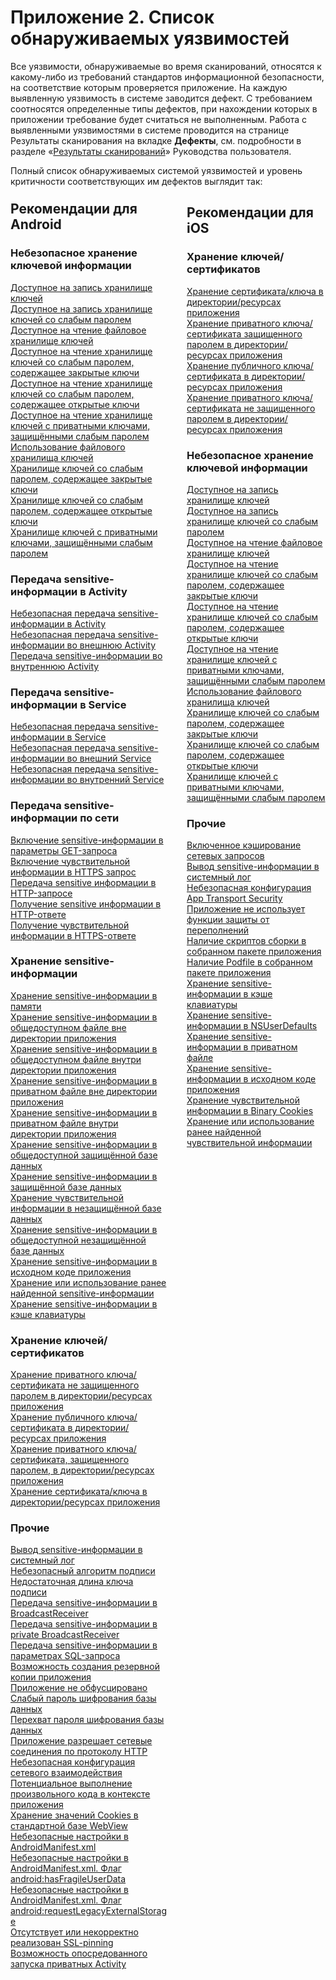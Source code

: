 # Приложение 2. Список обнаруживаемых уязвимостей

Все уязвимости, обнаруживаемые во время сканирований, относятся к какому-либо из требований стандартов информационной безопасности, на соответствие которым проверяется приложение. На каждую выявленную уязвимость в системе заводится дефект. С требованием соотносятся определенные типы дефектов, при нахождении которых в приложении требование будет считаться не выполненным. Работа с выявленными уязвимостями в системе проводится на странице Результаты сканирования на вкладке **Дефекты**, см. подробности в разделе «[Результаты сканирований]()» Руководства пользователя.


Полный список обнаруживаемых системой уязвимостей и уровень критичности соответствующих им дефектов выглядит так:

<div style='float: left; width: 50%; margin-top: -20px; margin-right: 30px;' markdown>

## Рекомендации для Android

### Небезопасное хранение ключевой информации

<a href="../../rg/ru/android/a_writable_keystore/">
Доступное на запись хранилище ключей
</a><br>
<a href="../../rg/ru/android/a_keystore_with_write_permission_protected_by_a_weak_password/">
Доступное на запись хранилище ключей со слабым паролем
</a><br>
<a href="../../rg/ru/android/readable_file_keystore/">
Доступное на чтение файловое хранилище ключей
</a><br>
<a href="../../rg/ru/android/a_readable_keystore%2C_protected_by_a_weak_password%2C_with_private_keys/">
Доступное на чтение хранилище ключей со слабым паролем, содержащее закрытые ключи
</a><br>
<a href="../../rg/ru/android/a_readable_keystore%2C_protected_by_a_weak_password%2C_with_public_keys/">
Доступное на чтение хранилище ключей со слабым паролем, содержащее открытые ключи
</a><br>
<a href="../../rg/ru/android/a_readable_keystore_containing_private_keys_protected_by_a_weak_password/">
Доступное на чтение хранилище ключей с приватными ключами, защищёнными слабым паролем
</a><br>
<a href="../../rg/ru/android/using_a_file_keystore/">
Использование файлового хранилища ключей
</a><br>
<a href="../../rg/ru/android/a_keystore%2C_protected_by_weak_password%2C_containing_private_keys/">
Хранилище ключей со слабым паролем, содержащее закрытые ключи
</a><br>
<a href="../../rg/ru/android/a_keystore%2C_protected_by_weak_password%2C_containing_public_keys/">
Хранилище ключей со слабым паролем, содержащее открытые ключи
</a><br>
<a href="../../rg/ru/android/a_keystore_containing_private_keys_protected_by_a_weak_password/">
Хранилище ключей с приватными ключами, защищёнными слабым паролем
</a><br>

### Передача sensitive-информации в Activity

<a href="../../rg/ru/android/insecure_transmission_of_sensitive_information_in_activity/">
Небезопасная передача sensitive-информации в Activity
</a><br>
<a href="../../rg/ru/android/insecure_transmission_of_sensitive_information_in_external_activity/">
Небезопасная передача sensitive-информации во внешнюю Activity
</a><br>
<a href="../../rg/ru/android/insecure_transmission_of_sensitive_information_in_private_activity/">
Передача sensitive-информации во внутреннюю Activity
</a><br>

### Передача sensitive-информации в Service

<a href="../../rg/ru/android/insecure_transmission_of_sensitive_information_in_service/">
Небезопасная передача sensitive-информации в Service
</a><br>
<a href="../../rg/ru/android/insecure_transmission_of_sensitive_information_in_external_service/">
Небезопасная передача sensitive-информации во внешний Service
</a><br>
<a href="../../rg/ru/android/insecure_transmission_of_sensitive_information_in_internal_service/">
Небезопасная передача sensitive-информации во внутренний Service
</a><br>

### Передача sensitive-информации по сети

<a href="../../rg/ru/android/inclusion_of_sensitive_information_into_the_get_request_parameters/">
Включение sensitive-информации в параметры GET-запроса
</a><br>
<a href="../../rg/ru/android/inclusion_of_sensitive_information_into_an_https_request/">
Включение чувствительной информации в HTTPS запрос
</a><br>
<a href="../../rg/ru/android/transmission_of_sensitive_information_in_an_http_request/">
Передача sensitive информации в HTTP-запросе
</a><br>
<a href="../../rg/ru/android/transmission_of_sensitive_information_in_an_http_response/">
Получение sensitive информации в HTTP-ответе
</a><br>
<a href="../../rg/ru/android/inclusion_of_sensitive_information_into_an_https_response/">
Получение чувствительной информации в HTTPS-ответе
</a><br>

### Хранение sensitive-информации

<a href="../../rg/ru/android/storing_sensitive_information_in_memory/">
Хранение sensitive-информации в памяти
</a><br>
<a href="../../rg/ru/android/storing_sensitive_information_in_a_public_file_outside_the_application_s_directory/">
Хранение sensitive-информации в общедоступном файле вне директории приложения
</a><br>
<a href="../../rg/ru/android/storing_sensitive_information_in_a_public_file_inside_the_application_s_directory/">
Хранение sensitive-информации в общедоступном файле внутри директории приложения
</a><br>
<a href="../../rg/ru/android/storing_sensitive_information_in_a_private_file_outside_the_application_s_directory/">
Хранение sensitive-информации в приватном файле вне директории приложения
</a><br>
<a href="../../rg/ru/android/storing_sensitive_information_in_a_private_file_inside_the_application_s_directory/">
Хранение sensitive-информации в приватном файле внутри директории приложения
</a><br>
<a href="../../rg/ru/android/storing_sensitive_information_in_a_public_protected_database/">
Хранение sensitive-информации в общедоступной защищённой базе данных
</a><br>
<a href="../../rg/ru/android/storing_sensitive_information_in_a_protected_database/">
Хранение sensitive-информации в защищённой базе данных
</a><br>
<a href="../../rg/ru/android/storing_sensitive_information_in_an_insecure_database/">
Хранение чувствительной информации в незащищённой базе данных
</a><br>
<a href="../../rg/ru/android/storing_sensitive_information_in_a_public_unprotected_database/">
Хранение sensitive-информации в общедоступной незащищённой базе данных
</a><br>
<a href="../../rg/ru/android/storing_sensitive_information_in_the_application_source_code/">
Хранение sensitive-информации в исходном коде приложения
</a><br>
<a href="../../rg/ru/android/storage_or_use_of_previously_found_sensitive_information/">
Хранение или использование ранее найденной sensitive-информации
</a><br>
<a href="../../rg/ru/android/storing_sensitive_information_in_the_keyboard_cache/">
Хранение sensitive-информации в кэше клавиатуры
</a><br>

### Хранение ключей/сертификатов

<a href="../../rg/ru/android/storing_a_private_key_certificate_that_is_not_protected_by_a_password_in_the_directory_resources_of_the_application/">
Хранение приватного ключа/сертификата не защищенного паролем в директории/ресурсах приложения
</a><br>
<a href="../../rg/ru/android/storing_a_public_key_certificate_in_the_directory_resources_of_the_application/">
Хранение публичного ключа/сертификата в директории/ресурсах приложения
</a><br>
<a href="../../rg/ru/android/storing_a_private_key_certificate_protected_by_a_password_in_the_directory_resources_of_the_application/">
Хранение приватного ключа/сертификата, защищенного паролем, в директории/ресурсах приложения
</a><br>
<a href="../../rg/ru/android/storing_a_key_certificate_in_the_directory_resources_of_the_application/">
Хранение сертификата/ключа в директории/ресурсах приложения
</a><br>

### Прочие

<a href="../../rg/ru/android/output_of_sensitive_information_into_the_system_log/">
Вывод sensitive-информации в системный лог
</a><br>
<a href="../../rg/ru/android/insecure_signature_algorithm/">
Небезопасный алгоритм подписи
</a><br>
<a href="../../rg/ru/android/insufficient_length_of_a_signature_key/">
Недостаточная длина ключа подписи
</a><br>
<a href="../../rg/ru/android/transmission_of_sensitive_information_in_broadcastreceiver/">
Передача sensitive-информации в BroadcastReceiver
</a><br>
<a href="../../rg/ru/android/transmission_of_sensitive_information_to_a_private_broadcastreceiver/">
Передача sensitive-информации в private BroadcastReceiver
</a><br>
<a href="../../rg/ru/android/transmission_of_sensitive_information_in_sql_query_parameters/">
Передача sensitive-информации в параметрах SQL-запроса
</a><br>
<a href="../../rg/ru/android/possibility_to_create_a_backup_copy_of_the_application/">
Возможность создания резервной копии приложения
</a><br>
<a href="../../rg/ru/android/application_is_not_obfuscated/">
Приложение не обфусцировано
</a><br>
<a href="../../rg/ru/android/weak_database_encryption_password/">
Слабый пароль шифрования базы данных
</a><br>
<a href="../../rg/ru/android/interception_of_the_database_encryption_password/">
Перехват пароля шифрования базы данных
</a><br>
<a href="../../rg/ru/android/an_application_allows_network_connections_via_http/">
Приложение разрешает сетевые соединения по протоколу HTTP
</a><br>
<a href="../../rg/ru/android/insecure_networking_configuration/">
Небезопасная конфигурация сетевого взаимодействия
</a><br>
<a href="../../rg/ru/android/potential_execution_of_arbitrary_code_within_the_application/">
Потенциальное выполнение произвольного кода в контексте приложения
</a><br>
<a href="../../rg/ru/android/storing_cookie_values_in_the_standard_webview_database/">
Хранение значений Cookies в стандартной базе WebView
</a><br>
<a href="../../rg/ru/android/insecure_settings_in_androidmanifest.xml/">
Небезопасные настройки в AndroidManifest.xml
</a><br>
<a href="../../rg/ru/android/insecure_settings_in_androidmanifest.xml._the_android_hasfragileuserdata_flag/">
Небезопасные настройки в AndroidManifest.xml. Флаг android:hasFragileUserData
</a><br>
<a href="../../rg/ru/android/insecure_settings_in_androidmanifest.xml._the_android_requestlegacyexternalstorage_flag/">
Небезопасные настройки в AndroidManifest.xml. Флаг android:requestLegacyExternalStorage
</a><br>
<a href="../../rg/ru/android/ssl-pinning_is_missing_or_incorrectly_realized/">
Отсутствует или некорректно реализован SSL-pinning
</a><br>
<a href="../../rg/ru/android/ability_to_run_private_activity_indirectly/">
Возможность опосредованного запуска приватных Activity
</a><br>
<br>
<br>
</div>

<div markdown>

## Рекомендации для iOS

### Хранение ключей/сертификатов

<a href="../../rg/ru/ios/storing_a_key_certificate_in_the_directory_resources_of_the_application_ios/">
Хранение сертификата/ключа в директории/ресурсах приложения
</a><br>
<a href="../../rg/ru/ios/storing_a_private_key_certificate_protected_by_a_password_in_the_directory_resources_of_the_application_ios/">
Хранение приватного ключа/сертификата защищенного паролем в директории/ресурсах приложения
</a><br>
<a href="../../rg/ru/ios/storing_a_public_key_certificate_in_the_directory_resources_of_the_application_ios/">
Хранение публичного ключа/сертификата в директории/ресурсах приложения
</a><br>
<a href="../../rg/ru/ios/storing_a_private_key_certificate_that_is_not_protected_by_a_password_in_the_directory_resources_of_the_application_ios/">
Хранение приватного ключа/сертификата не защищенного паролем в директории/ресурсах приложения
</a><br>

### Небезопасное хранение ключевой информации

<a href="../../rg/ru/ios/a_writable_keystore_ios/">
Доступное на запись хранилище ключей
</a><br>
<a href="../../rg/ru/ios/a_keystore_with_write_permission_protected_by_a_weak_password_ios/">
Доступное на запись хранилище ключей со слабым паролем
</a><br>
<a href="../../rg/ru/ios/readable_file_keystore_ios/">
Доступное на чтение файловое хранилище ключей
</a><br>
<a href="../../rg/ru/ios/a_readable_keystore%2C_protected_by_a_weak_password%2C_with_private_keys_ios/">
Доступное на чтение хранилище ключей со слабым паролем, содержащее закрытые ключи
</a><br>
<a href="../../rg/ru/ios/a_readable_keystore%2C_protected_by_a_weak_password%2C_with_public_keys_ios/">
Доступное на чтение хранилище ключей со слабым паролем, содержащее открытые ключи
</a><br>
<a href="../../rg/ru/ios/a_readable_keystore_containing_private_keys_protected_by_a_weak_password_ios/">
Доступное на чтение хранилище ключей с приватными ключами, защищёнными слабым паролем
</a><br>
<a href="../../rg/ru/ios/using_a_file_keystore_ios/">
Использование файлового хранилища ключей
</a><br>
<a href="../../rg/ru/ios/a_keystore%2C_protected_by_weak_password%2C_containing_private_keys_ios/">
Хранилище ключей со слабым паролем, содержащее закрытые ключи
</a><br>
<a href="../../rg/ru/ios/a_keystore%2C_protected_by_weak_password%2C_containing_public_keys_ios/">
Хранилище ключей со слабым паролем, содержащее открытые ключи
</a><br>
<a href="../../rg/ru/ios/a_keystore_containing_private_keys_protected_by_a_weak_password_ios/">
Хранилище ключей с приватными ключами, защищёнными слабым паролем
</a><br>

### Прочие

<a href="../../rg/ru/ios/enabled_caching_of_network_requests_ios/">
Включенное кэширование сетевых запросов
</a><br>
<a href="../../rg/ru/ios/output_of_sensitive_information_into_the_system_log_ios/">
Вывод sensitive-информации в системный лог
</a><br>
<a href="../../rg/ru/ios/insecure_app_transport_security_configuration_ios/">
Небезопасная конфигурация App Transport Security
</a><br>
<a href="../../rg/ru/ios/application_does_not_use_overflow_protection_features_ios/">
Приложение не использует функции защиты от переполнений
</a><br>
<a href="../../rg/ru/ios/presence_of_build_scripts_in_the_built_application_package_ios/">
Наличие скриптов сборки в собранном пакете приложения
</a><br>
<a href="../../rg/ru/ios/presence_of_podfile_in_the_built_application_package_ios/">
Наличие Podfile в собранном пакете приложения
</a><br>
<a href="../../rg/ru/ios/storing_sensitive_information_in_the_keyboard_cache_ios/">
Хранение sensitive-информации в кэше клавиатуры
</a><br>
<a href="../../rg/ru/ios/storing_sensitive_information_in_nsuserdefaults_ios/">
Хранение sensitive-информации в NSUserDefaults
</a><br>
<a href="../../rg/ru/ios/storing_sensitive_information_in_a_private_file_ios/">
Хранение sensitive-информации в приватном файле
</a><br>
<a href="../../rg/ru/ios/storing_sensitive_information_in_the_application_source_code_ios/">
Хранение sensitive-информации в исходном коде приложения
</a><br>
<a href="../../rg/ru/ios/storing_sensitive_information_in_binary_cookies_ios/">
Хранение чувствительной информации в Binary Cookies
</a><br>
<a href="../../rg/ru/ios/storage_or_use_of_previously_found_sensitive_information_ios/">
Хранение или использование ранее найденной чувствительной информации
</a><br>
</div>